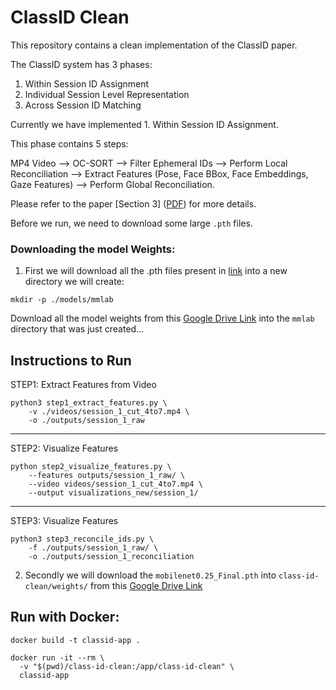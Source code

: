 # ClassID Clean


This repository contains a clean implementation of the ClassID paper.

The ClassID system has 3 phases:
1. Within Session ID Assignment
2. Individual Session Level Representation
3. Across Session ID Matching

Currently we have implemented 1. Within Session ID Assignment.

This phase contains 5 steps:

MP4 Video --> OC-SORT --> Filter Ephemeral IDs --> Perform Local Reconciliation --> Extract Features (Pose, Face BBox, Face Embeddings, Gaze Features) --> Perform Global Reconciliation.

Please refer to the paper [Section 3] ([PDF](./ClassID-Paper.pdf)) for more details.


Before we run, we need to download some large `.pth` files.


### Downloading the model Weights:

1. First we will download all the .pth files present in [link](https://drive.google.com/drive/folders/1mUtuwzOQwKuVb1XMRxDjkGUJ3bSNLPjz?usp=sharing) into a new directory we will create:

```shell
mkdir -p ./models/mmlab
```

Download all the model weights from this [Google Drive Link](https://drive.google.com/drive/folders/1mUtuwzOQwKuVb1XMRxDjkGUJ3bSNLPjz?usp=sharing)  into the `mmlab` directory that was just created...










## Instructions to Run


STEP1: Extract Features from Video
```shell
python3 step1_extract_features.py \
    -v ./videos/session_1_cut_4to7.mp4 \
    -o ./outputs/session_1_raw
```
---

STEP2: Visualize Features
```shell
python step2_visualize_features.py \
    --features outputs/session_1_raw/ \
    --video videos/session_1_cut_4to7.mp4 \
    --output visualizations_new/session_1/
```
---

STEP3: Visualize Features
```shell
python3 step3_reconcile_ids.py \
    -f ./outputs/session_1_raw/ \
    -o ./outputs/session_1_reconciliation
```
    





2. Secondly we will download the `mobilenet0.25_Final.pth` into `class-id-clean/weights/` from this [Google Drive Link](https://drive.google.com/drive/folders/15dWsWr4dpQUf8zyuH0gi6y7fOQN5l84X?usp=sharing) 



## Run with Docker:

```docker
docker build -t classid-app .
```

```docker
docker run -it --rm \
  -v "$(pwd)/class-id-clean:/app/class-id-clean" \
  classid-app
```